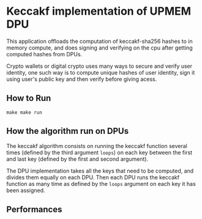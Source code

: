 Keccakf implementation of UPMEM DPU
===================================
This application offloads the computation of keccakf-sha256 hashes to in memory compute,
and does signing and verifying on the cpu after getting computed hashes from DPUs.

Crypto wallets or digital crypto uses many ways to secure and verify user identity, one
such way is to compute unique hashes of user identity, sign it using user's public key
and then verify before giving acess.


How to Run
----------

``
make
make run
``

How the algorithm run on DPUs
-----------------------------

The keccakf algorithm consists on running the keccakf function several times (defined by the third argument ``loops``) on each key between the first and last key (defined by the first and second argument).

The DPU implementation takes all the keys that need to be computed, and divides them equally on each DPU. Then each DPU runs the keccakf function as many time as defined by the ``loops`` argument on each key it has been assigned.

Performances
------------

